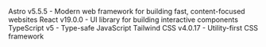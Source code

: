 Astro v5.5.5 - Modern web framework for building fast, content-focused websites
React v19.0.0 - UI library for building interactive components
TypeScript v5 - Type-safe JavaScript
Tailwind CSS v4.0.17 - Utility-first CSS framework